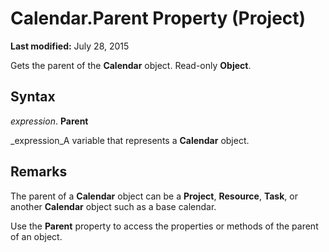 
# Calendar.Parent Property (Project)

 **Last modified:** July 28, 2015

Gets the parent of the  **Calendar** object. Read-only **Object**.

## Syntax

 _expression_. **Parent**

 _expression_A variable that represents a  **Calendar** object.


## Remarks

The parent of a  **Calendar** object can be a **Project**,  **Resource**,  **Task**, or another  **Calendar** object such as a base calendar.

Use the  **Parent** property to access the properties or methods of the parent of an object.

